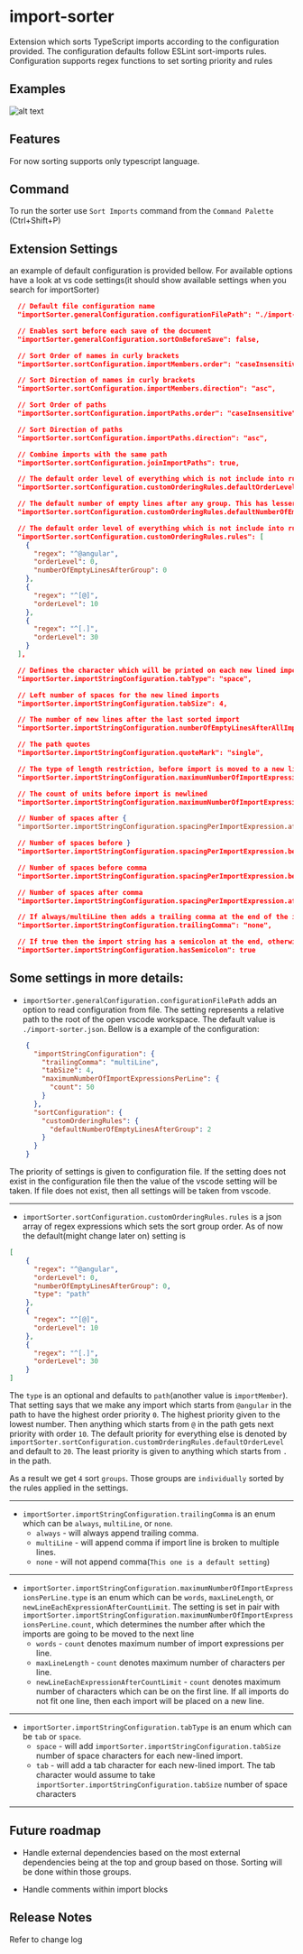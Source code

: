 # import-sorter
Extension which sorts TypeScript imports according to the configuration provided. The configuration defaults follow ESLint sort-imports rules.
Configuration supports regex functions to set sorting priority and rules

## Examples
![alt text](./assets/import-sorter-example-1.gif "Import Sorter")

## Features
For now sorting supports only typescript language.

## Command
To run the sorter use `Sort Imports` command from the `Command Palette` (Ctrl+Shift+P)

## Extension Settings
an example of default configuration is provided bellow. For available options have a look at vs code settings(it should show available settings when you search for importSorter)
```json
  // Default file configuration name
  "importSorter.generalConfiguration.configurationFilePath": "./import-sorter.json",

  // Enables sort before each save of the document
  "importSorter.generalConfiguration.sortOnBeforeSave": false,

  // Sort Order of names in curly brackets
  "importSorter.sortConfiguration.importMembers.order": "caseInsensitive",

  // Sort Direction of names in curly brackets
  "importSorter.sortConfiguration.importMembers.direction": "asc",

  // Sort Order of paths
  "importSorter.sortConfiguration.importPaths.order": "caseInsensitive",

  // Sort Direction of paths
  "importSorter.sortConfiguration.importPaths.direction": "asc",

  // Combine imports with the same path
  "importSorter.sortConfiguration.joinImportPaths": true,

  // The default order level of everything which is not include into rules
  "importSorter.sortConfiguration.customOrderingRules.defaultOrderLevel": 20,

  // The default number of empty lines after any group. This has lesser priority then empty lines in rules
  "importSorter.sortConfiguration.customOrderingRules.defaultNumberOfEmptyLinesAfterGroup": 1,

  // The default order level of everything which is not include into rules
  "importSorter.sortConfiguration.customOrderingRules.rules": [
    {
      "regex": "^@angular",
      "orderLevel": 0,
      "numberOfEmptyLinesAfterGroup": 0
    },
    {
      "regex": "^[@]",
      "orderLevel": 10
    },
    {
      "regex": "^[.]",
      "orderLevel": 30
    }
  ],

  // Defines the character which will be printed on each new lined import expression
  "importSorter.importStringConfiguration.tabType": "space",

  // Left number of spaces for the new lined imports
  "importSorter.importStringConfiguration.tabSize": 4,

  // The number of new lines after the last sorted import
  "importSorter.importStringConfiguration.numberOfEmptyLinesAfterAllImports": 1,

  // The path quotes
  "importSorter.importStringConfiguration.quoteMark": "single",

  // The type of length restriction, before import is moved to a new line
  "importSorter.importStringConfiguration.maximumNumberOfImportExpressionsPerLine.type": "maxLineLength",

  // The count of units before import is newlined
  "importSorter.importStringConfiguration.maximumNumberOfImportExpressionsPerLine.count": 100,

  // Number of spaces after {
  "importSorter.importStringConfiguration.spacingPerImportExpression.afterStartingBracket": 1,

  // Number of spaces before }
  "importSorter.importStringConfiguration.spacingPerImportExpression.beforeEndingBracket": 1,

  // Number of spaces before comma
  "importSorter.importStringConfiguration.spacingPerImportExpression.beforeComma": 0,

  // Number of spaces after comma
  "importSorter.importStringConfiguration.spacingPerImportExpression.afterComma": 1,

  // If always/multiLine then adds a trailing comma at the end of the imports for 'single and multi' and 'multi-line' imports respectively. Default is none therefore no trailing comma
  "importSorter.importStringConfiguration.trailingComma": "none",

  // If true then the import string has a semicolon at the end, otherwise it will not be appended. Default is true
  "importSorter.importStringConfiguration.hasSemicolon": true
```
## Some settings in more details:
- `importSorter.generalConfiguration.configurationFilePath` adds an option to read configuration from file. The setting represents a relative path to the root of the open vscode workspace.
The default value is `./import-sorter.json`. Bellow is a example of the configuration:
```json
    {
      "importStringConfiguration": {
        "trailingComma": "multiLine",
        "tabSize": 4,
        "maximumNumberOfImportExpressionsPerLine": {
          "count": 50
        }
      },
      "sortConfiguration": {
        "customOrderingRules": {
          "defaultNumberOfEmptyLinesAfterGroup": 2
        }
      }
    }
```
The priority of settings is given to configuration file. If the setting does not exist in the configuration file then the value of the vscode setting will be taken. If file does not exist, then all settings will be taken from vscode.
******
-  `importSorter.sortConfiguration.customOrderingRules.rules` is a json array of regex expressions which sets the sort group order.
As of now the default(might change later on) setting is
```json
[
    {
      "regex": "^@angular",
      "orderLevel": 0,
      "numberOfEmptyLinesAfterGroup": 0,
      "type": "path"
    },
    {
      "regex": "^[@]",
      "orderLevel": 10
    },
    {
      "regex": "^[.]",
      "orderLevel": 30
    }
]
```
The `type` is an optional and defaults to `path`(another value is `importMember`). That setting says that we make any import which starts from `@angular` in the path to have the highest order priority `0`. The highest priority given to the lowest number. Then anything which starts from `@` in the path gets next priority with order `10`. The default priority for everything else is denoted by `importSorter.sortConfiguration.customOrderingRules.defaultOrderLevel` and default to `20`. The least priority is given to anything which starts from `.` in the path.

As a result we get `4` sort `groups`. Those groups are `individually` sorted by the rules applied in the settings.
******

- `importSorter.importStringConfiguration.trailingComma` is an enum which can be `always`, `multiLine`, or `none`.
  - `always` - will always append trailing comma.
  - `multiLine` - will append comma if import line is broken to multiple lines.
  - `none` - will not append comma(`This one is a default setting`)
******

- `importSorter.importStringConfiguration.maximumNumberOfImportExpressionsPerLine.type` is an enum which can be `words`, `maxLineLength`, or `newLineEachExpressionAfterCountLimit`. The setting is set in pair with `importSorter.importStringConfiguration.maximumNumberOfImportExpressionsPerLine.count`, which determines the number after which the imports are going to be moved to the next line
  - `words` - `count` denotes maximum number of import expressions per line.
  - `maxLineLength` - `count` denotes maximum number of characters per line.
  - `newLineEachExpressionAfterCountLimit` - `count` denotes maximum number of characters which can be on the first line. If all imports do not fit one line, then each import will be placed on a new line.
******

- `importSorter.importStringConfiguration.tabType` is an enum which can be `tab` or `space`.
  - `space` - will add `importSorter.importStringConfiguration.tabSize` number of space characters for each new-lined import.
  - `tab` - will add a tab character for each new-lined import. The tab character would assume to take `importSorter.importStringConfiguration.tabSize` number of space characters
******

## Future roadmap
- Handle external dependencies based on the most external dependencies being at the top and group based on those. Sorting will be done within those groups.

- Handle comments within import blocks

## Release Notes

Refer to change log